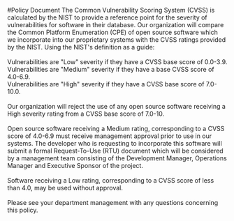 #Policy Document
The Common Vulnerability Scoring System (CVSS) is calculated by the NIST to provide a reference point for the severity of vulnerabilities for software in their database. Our organization will compare the Common Platform Enumeration (CPE) of open source software which we incorporate into our proprietary systems with the CVSS ratings provided by the NIST. Using the NIST's definition as a guide:<br/><br/>
Vulnerabilities are "Low" severity if they have a CVSS base score of 0.0-3.9.<br/>
Vulnerabilities are "Medium" severity if they have a base CVSS score of 4.0-6.9.<br/>
Vulnerabilities are "High" severity if they have a CVSS base score of 7.0-10.0.<br/><br/>
Our organization will reject the use of any open source software receiving a High severity rating from a CVSS base score of 7.0-10.<br/><br/>
Open source software receiving a Medium rating, corresponding to a CVSS score of 4.0-6.9 must receive management approval prior to use in our systems. The developer who is requesting to incorporate this software will submit a formal Request-To-Use (RTU) document which will be considered by a management team consisting of the Development Manager, Operations Manager and Executive Sponsor of the project.<br/><br/>
Software receiving a Low rating, corresponding to a CVSS score of less than 4.0, may be used without approval.<br/><br/>
Please see your department management with any questions concerning this policy.
